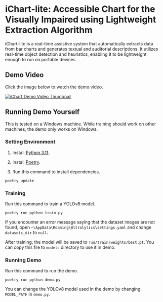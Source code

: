 # iChart-lite: Accessible Chart for the Visually Impaired using Lightweight Extraction Algorithm

iChart-lite is a real-time assistive system that automatically extracts data from bar charts and generates textual and auditorial descriptions. It utilizes real-time object detection and heuristics, enabling it to be lightweight enough to run on portable devices.

## Demo Video

Click the image below to watch the demo video.

[![iChart Demo Video Thumbnail](https://img.youtube.com/vi/jPnuxwI-Nys/0.jpg)](https://youtu.be/jPnuxwI-Nys)

## Running Demo Yourself

This is tested on a Windows machine. While training should work on other machines, the demo only works on Windows.

### Setting Environment

1. Install [Python 3.11](https://www.python.org/downloads/).

2. Install [Poetry](https://python-poetry.org/docs/#installation).

3. Run this command to install dependencies.

  ```console
  poetry update
  ```

### Training

Run this command to train a YOLOv8 model.

```console
poetry run python train.py
```

If you encounter an error message saying that the dataset images are not found, open `~\AppData\Roaming\Ultralytics\settings.yaml` and change `datasets_dir` to `null`.

After training, the model will be saved to `run/train/weights/best.pt`. You can copy this file to `models` directory to use it in demo.

### Running Demo

Run this command to run the demo.

```console
poetry run python demo.py
```

You can change the YOLOv8 model used in the demo by changing `MODEL_PATH` in `demo.py`.
